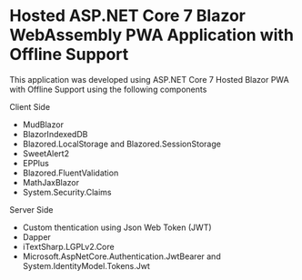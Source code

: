 # **Hosted ASP.NET Core 7 Blazor WebAssembly PWA Application with Offline Support**
This application was developed using ASP.NET Core 7 Hosted Blazor PWA with Offline Support using the following components
 
Client Side
* MudBlazor
* BlazorIndexedDB
* Blazored.LocalStorage and Blazored.SessionStorage
* SweetAlert2
* EPPlus
* Blazored.FluentValidation
* MathJaxBlazor
* System.Security.Claims

Server Side
* Custom thentication using Json Web Token (JWT)
* Dapper
* iTextSharp.LGPLv2.Core
* Microsoft.AspNetCore.Authentication.JwtBearer and System.IdentityModel.Tokens.Jwt
